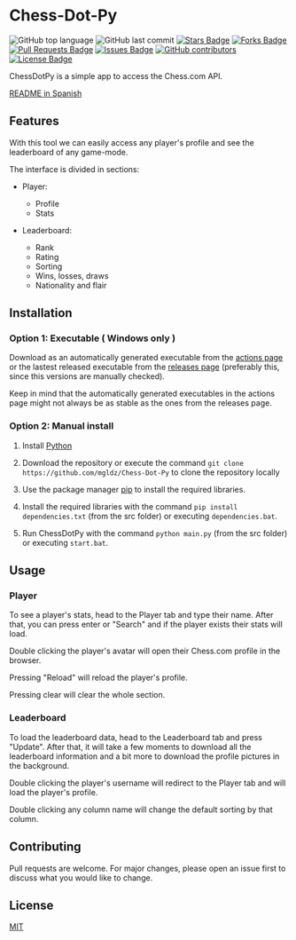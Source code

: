 # Chess-Dot-Py

![GitHub top language](https://img.shields.io/github/languages/top/mgldz/Chess-Dot-Py)
![GitHub last commit](https://img.shields.io/github/last-commit/mgldz/Chess-Dot-Py)
<a href="https://github.com/mgldz/Chess-Dot-Py/stargazers"><img src="https://img.shields.io/github/stars/mgldz/Chess-Dot-Py" alt="Stars Badge"/></a>
<a href="https://github.com/mgldz/Chess-Dot-Py/network/members"><img src="https://img.shields.io/github/forks/mgldz/Chess-Dot-Py" alt="Forks Badge"/></a>
<a href="https://github.com/mgldz/Chess-Dot-Py/pulls"><img src="https://img.shields.io/github/issues-pr/mgldz/Chess-Dot-Py" alt="Pull Requests Badge"/></a>
<a href="https://github.com/mgldz/Chess-Dot-Py/issues"><img src="https://img.shields.io/github/issues/mgldz/Chess-Dot-Py" alt="Issues Badge"/></a>
<a href="https://github.com/mgldz/Chess-Dot-Py/graphs/contributors"><img alt="GitHub contributors" src="https://img.shields.io/github/contributors/mgldz/Chess-Dot-Py?color=2b9348"></a>
<a href="https://github.com/mgldz/Chess-Dot-Py/blob/master/LICENSE"><img src="https://img.shields.io/github/license/mgldz/Chess-Dot-Py?color=2b9348" alt="License Badge"/></a>

ChessDotPy is a simple app to access the Chess.com API.

[README in Spanish](https://github.com/mgldz/Chess-Dot-Py/blob/main/README.es.md)

## Features

With this tool we can easily access any player's profile and see the leaderboard of any game-mode.

The interface is divided in sections:

- Player:

  - Profile
  - Stats

- Leaderboard:

  - Rank
  - Rating
  - Sorting
  - Wins, losses, draws
  - Nationality and flair

## Installation

### Option 1: Executable ( Windows only )

Download as an automatically generated executable from the [actions page](https://github.com/mgldz/Chess-Dot-Py/actions/workflows/pyinstaller.yml) or the lastest released executable from the [releases page](https://github.com/mgldz/Chess-Dot-Py/releases) (preferably this, since this versions are manually checked).

Keep in mind that the automatically generated executables in the actions page might not always be as stable as the ones from the releases page.

### Option 2: Manual install

1. Install [Python](https://www.python.org/downloads/)

2. Download the repository or execute the command `git clone https://github.com/mgldz/Chess-Dot-Py` to clone the repository locally

3. Use the package manager [pip](https://pip.pypa.io/en/stable/) to install the required libraries.

4. Install the required libraries with the command `pip install dependencies.txt` (from the src folder) or executing `dependencies.bat`.

5. Run ChessDotPy with the command `python main.py` (from the src folder) or executing `start.bat`.

## Usage

### Player

To see a player's stats, head to the Player tab and type their name. After that, you can press enter or "Search" and if the player exists their stats will load.

Double clicking the player's avatar will open their Chess.com profile in the browser.

Pressing "Reload" will reload the player's profile.

Pressing clear will clear the whole section.

### Leaderboard

To load the leaderboard data, head to the Leaderboard tab and press "Update". After that, it will take a few moments to download all the leaderboard information and a bit more to download the profile pictures in the background.

Double clicking the player's username will redirect to the Player tab and will load the player's profile.

Double clicking any column name will change the default sorting by that column.

## Contributing

Pull requests are welcome. For major changes, please open an issue first to discuss what you would like to change.

## License

[MIT](https://choosealicense.com/licenses/mit/)
